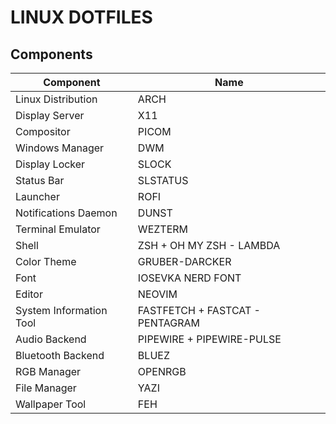 # LINUX DOTFILES

## Components 

| Component                 | Name |
|---|---|
| Linux Distribution        | ARCH |
| Display Server            | X11 |
| Compositor                | PICOM |
| Windows Manager           | DWM |
| Display Locker            | SLOCK |
| Status Bar                | SLSTATUS |
| Launcher                  | ROFI |
| Notifications Daemon      | DUNST |
| Terminal Emulator         | WEZTERM |
| Shell                     | ZSH + OH MY ZSH - LAMBDA |
| Color Theme               | GRUBER-DARCKER |
| Font                      | IOSEVKA NERD FONT |
| Editor                    | NEOVIM |
| System Information Tool   | FASTFETCH + FASTCAT - PENTAGRAM |
| Audio Backend             | PIPEWIRE + PIPEWIRE-PULSE |
| Bluetooth Backend         | BLUEZ |
| RGB Manager               | OPENRGB |
| File Manager              | YAZI |
| Wallpaper Tool            | FEH |

```sh
```
